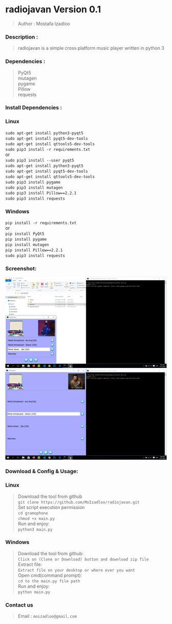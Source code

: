 radiojavan Version 0.1
=============
>Author : Mostafa Izadloo
### Description :
>radiojavan is a simple cross platform music player written in python 3
### Dependencies :
>PyQt5\
>mutagen\
>pygame\
>Pillow\
>requests
### Install Dependencies :
### Linux
`sudo apt-get install python3-pyqt5`\
`sudo apt-get install pyqt5-dev-tools`\
`sudo apt-get install qttools5-dev-tools`\
`sudo pip3 install -r requirements.txt`\
or\
`sudo pip3 install --user pyqt5`\
`sudo apt-get install python3-pyqt5`\
`sudo apt-get install pyqt5-dev-tools`\
`sudo apt-get install qttools5-dev-tools`\
`sudo pip3 install pygame`\
`sudo pip3 install mutagen`\
`sudo pip3 install Pillow==2.2.1`\
`sudo pip3 install requests`

### Windows
`pip install -r requirements.txt`\
or\
`pip install PyQt5`\
`pip install pygame`\
`pip install mutagen`\
`pip install Pillow==2.2.1`\
`sudo pip3 install requests`
### Screenshot:
![](https://github.com/MoIzadloo/gramophone/blob/master/Screenshot%20(1).png)\
![](https://github.com/MoIzadloo/gramophone/blob/master/Screenshot%20(2).png)
### Download & Config & Usage:
### Linux
>Download the tool from github\
`git clone https://github.com/MoIzadloo/radiojavan.git`\
>Set script execution permission\
`cd gramophone`\
 `chmod +x main.py`\
 >Run and enjoy:\
 `python3 main.py`
 ### Windows
 >Download the tool from github:\
 `Click on (Clone or Download) button and download zip file`\
 >Extract file:\
 `Extract file on your desktop or where ever you want`\
 >Open cmd(command prompt):\
 `cd to the main.py file path`\
 >Run and enjoy:\
 `python main.py`
 ### Contact us
 >Email :
 `moizadloo@gmail.com`
